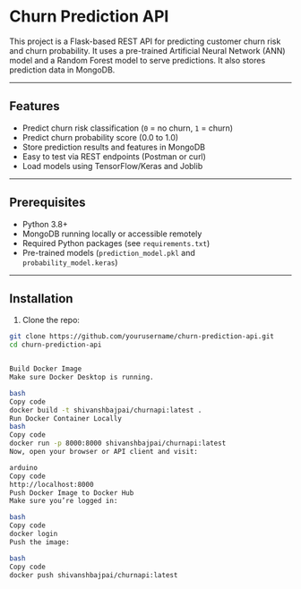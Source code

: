 # Churn Prediction API

This project is a Flask-based REST API for predicting customer churn risk and churn probability. It uses a pre-trained Artificial Neural Network (ANN) model and a Random Forest model to serve predictions. It also stores prediction data in MongoDB.

---

## Features

- Predict churn risk classification (`0` = no churn, `1` = churn)
- Predict churn probability score (0.0 to 1.0)
- Store prediction results and features in MongoDB
- Easy to test via REST endpoints (Postman or curl)
- Load models using TensorFlow/Keras and Joblib

---

## Prerequisites

- Python 3.8+
- MongoDB running locally or accessible remotely
- Required Python packages (see `requirements.txt`)
- Pre-trained models (`prediction_model.pkl` and `probability_model.keras`)

---

## Installation

1. Clone the repo:

```bash
git clone https://github.com/yourusername/churn-prediction-api.git
cd churn-prediction-api


Build Docker Image
Make sure Docker Desktop is running.

bash
Copy code
docker build -t shivanshbajpai/churnapi:latest .
Run Docker Container Locally
bash
Copy code
docker run -p 8000:8000 shivanshbajpai/churnapi:latest
Now, open your browser or API client and visit:

arduino
Copy code
http://localhost:8000
Push Docker Image to Docker Hub
Make sure you’re logged in:

bash
Copy code
docker login
Push the image:

bash
Copy code
docker push shivanshbajpai/churnapi:latest

